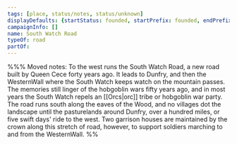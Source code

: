 ```yaml
---
tags: [place, status/notes, status/unknown]
displayDefaults: {startStatus: founded, startPrefix: founded, endPrefix: destroyed, endStatus: destroyed}
campaignInfo: []
name: South Watch Road
typeOf: road
partOf:
---
```


%%% Moved notes:
To the west runs the South Watch Road, a new road built by Queen Cece forty years ago. It leads to Dunfry, and then the WesternWall where the South Watch keeps watch on the mountain passes. The memories still linger of the hobgoblin wars fifty years ago, and in most years the South Watch repels an [[Orcs|orc]] tribe or hobgoblin war party. The road runs south along the eaves of the Wood, and no villages dot the landscape until the pasturelands around Dunfry, over a hundred miles, or five swift days' ride to the west. Two garrison houses are maintained by the crown along this stretch of road, however, to support soldiers marching to and from the WesternWall.
%%
